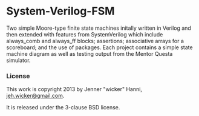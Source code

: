 System-Verilog-FSM
==================

Two simple Moore-type finite state machines initally written in Verilog and then extended with features from SystemVerilog which include always\_comb and always\_ff blocks; assertions; associative arrays for a scoreboard; and the use of packages. Each project contains a simple state machine diagram as well as testing output from the Mentor Questa simulator.

### License

This work is copyright 2013 by Jenner "wicker" Hanni, jeh.wicker@gmail.com.
 
It is released under the 3-clause BSD license.
